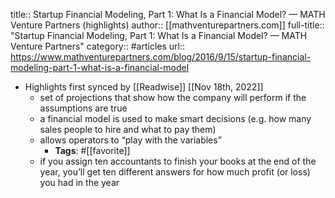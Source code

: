 title:: Startup Financial Modeling, Part 1: What Is a Financial Model? — MATH Venture Partners (highlights)
author:: [[mathventurepartners.com]]
full-title:: "Startup Financial Modeling, Part 1: What Is a Financial Model? — MATH Venture Partners"
category:: #articles
url:: https://www.mathventurepartners.com/blog/2016/9/15/startup-financial-modeling-part-1-what-is-a-financial-model

- Highlights first synced by [[Readwise]] [[Nov 18th, 2022]]
	- set of projections that show how the company will perform if the assumptions are true
	- a financial model is used to make smart decisions (e.g. how many sales people to hire and what to pay them)
	- allows operators to “play with the variables”
		- **Tags**: #[[favorite]]
	- if you assign ten accountants to finish your books at the end of the year, you’ll get ten different answers for how much profit (or loss) you had in the year